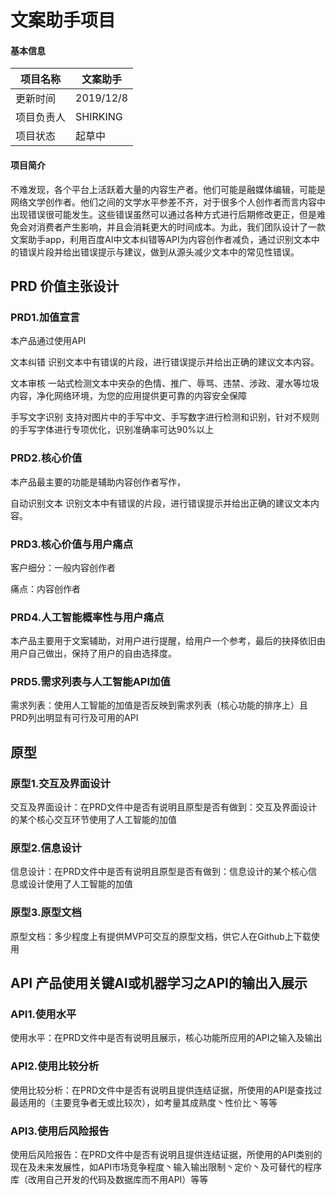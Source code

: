 # 文案助手项目

#### 基本信息

|项目名称|文案助手|
|---|---|
|更新时间|2019/12/8|
|项目负责人|SHIRKING|
|项目状态|起草中|



#### 项目简介

不难发现，各个平台上活跃着大量的内容生产者。他们可能是融媒体编辑，可能是网络文学创作者。他们之间的文学水平参差不齐，对于很多个人创作者而言内容中出现错误很可能发生。这些错误虽然可以通过各种方式进行后期修改更正，但是难免会对消费者产生影响，并且会消耗更大的时间成本。为此，我们团队设计了一款文案助手app，利用百度AI中文本纠错等API为内容创作者减负，通过识别文本中的错误片段并给出错误提示与建议，做到从源头减少文本中的常见性错误。


## PRD 价值主张设计
### PRD1.加值宣言

本产品通过使用API





文本纠错
识别文本中有错误的片段，进行错误提示并给出正确的建议文本内容。


文本审核
一站式检测文本中夹杂的色情、推广、辱骂、违禁、涉政、灌水等垃圾内容，净化网络环境，为您的应用提供更可靠的内容安全保障


手写文字识别
支持对图片中的手写中文、手写数字进行检测和识别，针对不规则的手写字体进行专项优化，识别准确率可达90%以上

### PRD2.核心价值

本产品最主要的功能是辅助内容创作者写作，

自动识别文本
识别文本中有错误的片段，进行错误提示并给出正确的建议文本内容。


### PRD3.核心价值与用户痛点


客户细分：一般内容创作者

痛点：内容创作者


### PRD4.人工智能概率性与用户痛点

本产品主要用于文案辅助，对用户进行提醒，给用户一个参考，最后的抉择依旧由用户自己做出，保持了用户的自由选择度。

### PRD5.需求列表与人工智能API加值

需求列表：使用人工智能的加值是否反映到需求列表（核心功能的排序上）且PRD列出明显有可行及可用的API


## 原型
### 原型1.交互及界面设计

交互及界面设计：在PRD文件中是否有说明且原型是否有做到：交互及界面设计的某个核心交互环节使用了人工智能的加值

### 原型2.信息设计

信息设计：在PRD文件中是否有说明且原型是否有做到：信息设计的某个核心信息或设计使用了人工智能的加值

### 原型3.原型文档

原型文档：多少程度上有提供MVP可交互的原型文档，供它人在Github上下载使用

## API 产品使用关键AI或机器学习之API的输出入展示
### API1.使用水平

使用水平：在PRD文件中是否有说明且展示，核心功能所应用的API之输入及输出
### API2.使用比较分析

使用比较分析：在PRD文件中是否有说明且提供连结证据，所使用的API是查找过最适用的（主要竞争者无或比较次），如考量其成熟度丶性价比丶等等
### API3.使用后风险报告

使用后风险报告：在PRD文件中是否有说明且提供连结证据，所使用的API类别的现在及未来发展性，如API市场竞争程度丶输入输出限制丶定价丶及可替代的程序库（改用自己开发的代码及数据库而不用API）等等                                                                                                                                       
